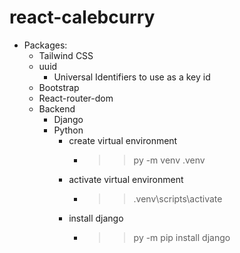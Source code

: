 # react-calebcurry

- Packages:
    - Tailwind CSS
    - uuid
        - Universal Identifiers to use as a key id
    - Bootstrap
    - React-router-dom
    - Backend
        - Django
        - Python
            - create virtual environment
                - >> py -m venv .venv
            - activate virtual environment
                - >> .venv\scripts\activate
            - install django
                - >> py -m pip install django